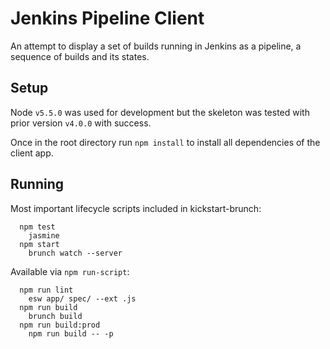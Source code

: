 # Jenkins Pipeline Client

An attempt to display a set of builds running in Jenkins as a pipeline, a sequence of builds and its states.

## Setup

Node `v5.5.0` was used for development but the skeleton was tested with prior version `v4.0.0` with success.

Once in the root directory run `npm install` to install all dependencies of the client app.

## Running

Most important lifecycle scripts included in kickstart-brunch:

```
  npm test
    jasmine
  npm start
    brunch watch --server
```

Available via `npm run-script`:

```
  npm run lint
    esw app/ spec/ --ext .js
  npm run build
    brunch build
  npm run build:prod
    npm run build -- -p
```
